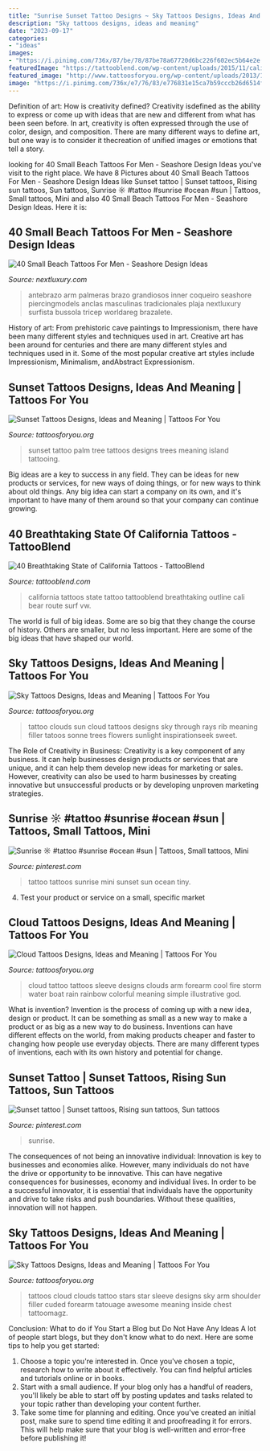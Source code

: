 ```yaml
---
title: "Sunrise Sunset Tattoo Designs ~ Sky Tattoos Designs, Ideas And Meaning"
description: "Sky tattoos designs, ideas and meaning"
date: "2023-09-17"
categories:
- "ideas"
images:
- "https://i.pinimg.com/736x/87/be/78/87be78a67720d6bc226f602ec5b64e2e.jpg"
featuredImage: "https://tattooblend.com/wp-content/uploads/2015/11/california-state-tattoo1.jpg"
featured_image: "http://www.tattoosforyou.org/wp-content/uploads/2013/10/Cloud-Tattoo-Sleeve.jpg"
image: "https://i.pinimg.com/736x/e7/76/83/e776831e15ca7b59cccb26d6514f22ab.jpg"
---
```



Definition of art: How is creativity defined?
Creativity isdefined as the ability to express or come up with ideas that are new and different from what has been seen before. In art, creativity is often expressed through the use of color, design, and composition. There are many different ways to define art, but one way is to consider it thecreation of unified images or emotions that tell a story.

	

		
looking for 40 Small Beach Tattoos For Men - Seashore Design Ideas you've visit to the right place. We have 8 Pictures about 40 Small Beach Tattoos For Men - Seashore Design Ideas like Sunset tattoo | Sunset tattoos, Rising sun tattoos, Sun tattoos, Sunrise ☼ #tattoo #sunrise #ocean #sun | Tattoos, Small tattoos, Mini and also 40 Small Beach Tattoos For Men - Seashore Design Ideas. Here it is:
		
    
## 40 Small Beach Tattoos For Men - Seashore Design Ideas

<img loading=lazy src="https://nextluxury.com/wp-content/uploads/sunset-with-beach-mens-geometric-tattoo-on-inner-forearm.jpg" onerror="this.onerror=null;this.src='https://tse3.mm.bing.net/th?id=OIP.ti9EE1YvBwNT0izumoPLKgHaHa&amp;pid=15.1';" alt="40 Small Beach Tattoos For Men - Seashore Design Ideas">

_Source: nextluxury.com_

>antebrazo arm palmeras brazo grandiosos inner coqueiro seashore piercingmodels anclas masculinas tradicionales plaja nextluxury surfista bussola tricep worldareg brazalete. 

	

History of art: From prehistoric cave paintings to Impressionism, there have been many different styles and techniques used in art.
Creative art has been around for centuries and there are many different styles and techniques used in it. Some of the most popular creative art styles include Impressionism, Minimalism, andAbstract Expressionism.

    
## Sunset Tattoos Designs, Ideas And Meaning | Tattoos For You

<img loading=lazy src="https://www.tattoosforyou.org/wp-content/uploads/2016/03/Palm-Tree-Sunset-Tattoo.jpg" onerror="this.onerror=null;this.src='https://tse3.mm.bing.net/th?id=OIP._OvRlsxg-LWLJmOLQF1IzQHaFj&amp;pid=15.1';" alt="Sunset Tattoos Designs, Ideas and Meaning | Tattoos For You">

_Source: tattoosforyou.org_

>sunset tattoo palm tree tattoos designs trees meaning island tattooing. 

	

Big ideas are a key to success in any field. They can be ideas for new products or services, for new ways of doing things, or for new ways to think about old things. Any big idea can start a company on its own, and it's important to have many of them around so that your company can continue growing.

    
## 40 Breathtaking State Of California Tattoos - TattooBlend

<img loading=lazy src="https://tattooblend.com/wp-content/uploads/2015/11/california-state-tattoo1.jpg" onerror="this.onerror=null;this.src='https://tse4.mm.bing.net/th?id=OIP.qODS7Pb-AdfrNVucIhR0pgHaOb&amp;pid=15.1';" alt="40 Breathtaking State of California Tattoos - TattooBlend">

_Source: tattooblend.com_

>california tattoos state tattoo tattooblend breathtaking outline cali bear route surf vw. 

	

The world is full of big ideas. Some are so big that they change the course of history. Others are smaller, but no less important. Here are some of the big ideas that have shaped our world.

    
## Sky Tattoos Designs, Ideas And Meaning | Tattoos For You

<img loading=lazy src="https://www.tattoosforyou.org/wp-content/uploads/2016/12/Sky-Tattoos-for-Women.jpg" onerror="this.onerror=null;this.src='https://tse1.mm.bing.net/th?id=OIP.c0FgXvFz5pQLMrzTC6pGgQHaIw&amp;pid=15.1';" alt="Sky Tattoos Designs, Ideas and Meaning | Tattoos For You">

_Source: tattoosforyou.org_

>tattoo clouds sun cloud tattoos designs sky through rays rib meaning filler tatoos sonne trees flowers sunlight inspirationseek sweet. 

	

The Role of Creativity in Business:
Creativity is a key component of any business. It can help businesses design products or services that are unique, and it can help them develop new ideas for marketing or sales. However, creativity can also be used to harm businesses by creating innovative but unsuccessful products or by developing unproven marketing strategies.

    
## Sunrise ☼ #tattoo #sunrise #ocean #sun | Tattoos, Small Tattoos, Mini

<img loading=lazy src="https://i.pinimg.com/736x/e7/76/83/e776831e15ca7b59cccb26d6514f22ab.jpg" onerror="this.onerror=null;this.src='https://tse3.mm.bing.net/th?id=OIP.d_kHJz1PREAUaH_WV4kBdQHaF7&amp;pid=15.1';" alt="Sunrise ☼ #tattoo #sunrise #ocean #sun | Tattoos, Small tattoos, Mini">

_Source: pinterest.com_

>tattoo tattoos sunrise mini sunset sun ocean tiny. 

	

4. Test your product or service on a small, specific market

    
## Cloud Tattoos Designs, Ideas And Meaning | Tattoos For You

<img loading=lazy src="http://www.tattoosforyou.org/wp-content/uploads/2013/10/Cloud-Tattoo-Sleeve.jpg" onerror="this.onerror=null;this.src='https://tse2.mm.bing.net/th?id=OIP.wDhjHnW8zBbAEPTzNaDxyAHaMN&amp;pid=15.1';" alt="Cloud Tattoos Designs, Ideas and Meaning | Tattoos For You">

_Source: tattoosforyou.org_

>cloud tattoo tattoos sleeve designs clouds arm forearm cool fire storm water boat rain rainbow colorful meaning simple illustrative god. 

	

What is invention?
Invention is the process of coming up with a new idea, design or product. It can be something as small as a new way to make a product or as big as a new way to do business. Inventions can have different effects on the world, from making products cheaper and faster to changing how people use everyday objects. There are many different types of inventions, each with its own history and potential for change.

    
## Sunset Tattoo | Sunset Tattoos, Rising Sun Tattoos, Sun Tattoos

<img loading=lazy src="https://i.pinimg.com/736x/87/be/78/87be78a67720d6bc226f602ec5b64e2e.jpg" onerror="this.onerror=null;this.src='https://tse4.mm.bing.net/th?id=OIP.QmC8xOrsM3lAsWZ2IcZJUwHaJI&amp;pid=15.1';" alt="Sunset tattoo | Sunset tattoos, Rising sun tattoos, Sun tattoos">

_Source: pinterest.com_

>sunrise. 

	

The consequences of not being an innovative individual:
Innovation is key to businesses and economies alike. However, many individuals do not have the drive or opportunity to be innovative. This can have negative consequences for businesses, economy and individual lives. In order to be a successful innovator, it is essential that individuals have the opportunity and drive to take risks and push boundaries. Without these qualities, innovation will not happen.

    
## Sky Tattoos Designs, Ideas And Meaning | Tattoos For You

<img loading=lazy src="https://www.tattoosforyou.org/wp-content/uploads/2016/02/Cloudy-Sky-Tattoo.jpg" onerror="this.onerror=null;this.src='https://tse3.mm.bing.net/th?id=OIP.dW-UCiT-Q8wxwcS8CAZwQAHaFj&amp;pid=15.1';" alt="Sky Tattoos Designs, Ideas and Meaning | Tattoos For You">

_Source: tattoosforyou.org_

>tattoos cloud clouds tattoo stars star sleeve designs sky arm shoulder filler cuded forearm tatouage awesome meaning inside chest tattoomagz. 

	

Conclusion: What to do if You Start a Blog but Do Not Have Any Ideas
A lot of people start blogs, but they don't know what to do next. Here are some tips to help you get started: 
1) Choose a topic you're interested in. Once you've chosen a topic, research how to write about it effectively. You can find helpful articles and tutorials online or in books.
2) Start with a small audience. If your blog only has a handful of readers, you'll likely be able to start off by posting updates and tasks related to your topic rather than developing your content further. 
3) Take some time for planning and editing. Once you've created an initial post, make sure to spend time editing it and proofreading it for errors. This will help make sure that your blog is well-written and error-free before publishing it!

